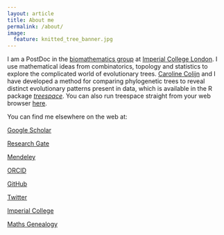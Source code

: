 ```yaml
---
layout: article
title: About me
permalink: /about/
image:
  feature: knitted_tree_banner.jpg
---
```


I am a PostDoc in the <a href="http://www.imperial.ac.uk/biomathematics-group" target="_blank">biomathematics group</a> at <a href="https://www.imperial.ac.uk/" target="_blank">Imperial College London</a>. 
I use mathematical ideas from combinatorics, topology and statistics to explore the complicated world of evolutionary trees. 
<a href="http://www.imperial.ac.uk/people/c.colijn" target="_blank">Caroline Colijn</a> and I have developed a method for comparing phylogenetic trees to reveal distinct evolutionary patterns present in data, which is available in the R package <a href="https://cran.rstudio.com/web/packages/treespace/index.html" target="_blank">*treespace*</a>. 
You can also run treespace straight from your web browser <a href="http://shiny.imperial-stats-experimental.co.uk/users/mlkendal/treespace/" target="_blank">here</a>.

You can find me elsewhere on the web at:

<i class="ai ai-google-scholar ai-2x"></i> <a href="https://scholar.google.co.uk/citations?user=CAzbfakAAAAJ&hl=en" target="_blank"> Google Scholar</a>

<i class="ai ai-researchgate ai-2x"></i> <a href="https://www.researchgate.net/profile/Michelle_Kendall" target="_blank"> Research Gate</a>

<i class="ai ai-mendeley ai-2x"></i> <a href="https://www.mendeley.com/profiles/michelle-kendall1/" target="_blank"> Mendeley</a>

<i class="ai ai-orcid ai-2x"></i> <a href="https://orcid.org/0000-0001-7344-7071" target="_blank"> ORCID</a> 

<i class="fa fa-github fa-2x" aria-hidden="true"></i> <a href="https://github.com/MichelleKendall" target="_blank"> GitHub</a>

<a class="btn btn-default btn-sm" href="https://twitter.com/Miche11eKenda11">
  <i class="fa fa-twitter fa-2x" aria-hidden="true"></i> Twitter</a>

<i class="fa fa-circle-o fa-2x" aria-hidden="true"></i> <a href="http://www.imperial.ac.uk/people/m.kendall" target="_blank"> Imperial College</a>

<i class="fa fa-circle-o fa-2x" aria-hidden="true"></i> <a href="http://genealogy.math.ndsu.nodak.edu/id.php?id=181879" target="_blank"> Maths Genealogy</a>